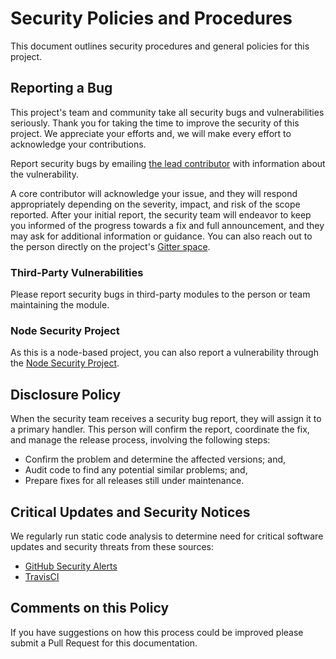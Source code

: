 # Security Policies and Procedures

This document outlines security procedures and general policies for this project.

## Reporting a Bug

This project's team and community take all security bugs and vulnerabilities seriously. Thank you for taking the time
to improve the security of this project. We appreciate your efforts and, we will make every effort to acknowledge your
contributions.

Report security bugs by emailing [the lead contributor][lead-email] with information about the vulnerability.

A core contributor will acknowledge your issue, and they will respond appropriately depending on the severity, impact,
and risk of the scope reported. After your initial report, the security team will endeavor to keep you informed of the
progress towards a fix and full announcement, and they may ask for additional information or guidance. You can also
reach out to the person directly on the project's [Gitter space][gitter].

### Third-Party Vulnerabilities

Please report security bugs in third-party modules to the person or team maintaining the module.

### Node Security Project

As this is a node-based project, you can also report a vulnerability through the
[Node Security Project][node-security].

## Disclosure Policy

When the security team receives a security bug report, they will assign it to a primary handler. This person will
confirm the report, coordinate the fix, and manage the release process, involving the following steps:

* Confirm the problem and determine the affected versions; and,
* Audit code to find any potential similar problems; and,
* Prepare fixes for all releases still under maintenance.

## Critical Updates and Security Notices

We regularly run static code analysis to determine need for critical software updates and security threats from these
sources:

* [GitHub Security Alerts][github-alerts]
* [TravisCI][travisci]

## Comments on this Policy

If you have suggestions on how this process could be improved please submit a Pull Request for this documentation.




[lead-email]:    mailto:hello@andrewvaughan.io?subject=GitHub+generator-andrewvaughan+Security+Report

[github-alerts]: https://help.github.com/en/github/managing-security-vulnerabilities/about-security-alerts-for-vulnerable-dependencies
[gitter]:        https://gitter.im/andrewvaughan/generator
[node-security]: https://nodesecurity.io/report
[travisci]:      https://travis-ci.org

